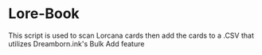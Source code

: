 ﻿# Lore-Book

This script is used to scan Lorcana cards then add the cards to a .CSV that utilizes Dreamborn.ink's Bulk Add feature
